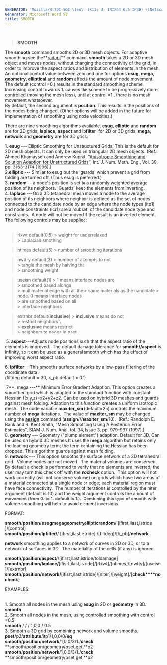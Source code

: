 ```yaml
---
GENERATOR: 'Mozilla/4.79C-SGI \[en\] (X11; U; IRIX64 6.5 IP30) \[Netscape\]'
Generator: Microsoft Word 98
title: SMOOTH
---
```


 

> **SMOOTH**

The **smooth** command smooths 2D or 3D mesh objects. For adaptive
smoothing see the**[radapt](RADAPT.html)** command. **smooth** takes a
2D or 3D mesh object and moves nodes, without changing the connectivity
of the grid, in order to improve the aspect ratios and distribution of
elements in the mesh.\
An optional control value between zero and one for options **esug**,
**mega**, **geometry**, **elliptical** and **random** affects the amount
of node movement. The default (control =0.) results in the standard
smoothing scheme. Increasing control towards 1. causes the scheme to be
progressively more controlled (moving the mesh less), until at control
=1., there is no mesh movement whatsoever.\
By default, the second argument is **position**. This results in the
positions of the nodes being changed. (Other options will be added in
the future for implementation of smoothing using node velocities.)

There are nine smoothing algorithms available. **esug**, **elliptic**
and **random**  are for 2D grids, **laplace**, **aspect** and
**lpfilte**r  for 2D or 3D grids, **mega, network** and **geometry** are
for 3D grids:

1\. **esug** --- Elliptic Smoothing for Unstructured Grids. This is the
default for 2D mesh objects. It can only be used on triangular 2D mesh
objects. (Ref.: Ahmed Khamayseh and Andrew Kuprat, "[Anisotropic
Smoothing and Solution Adaption for Unstructured
Grids](../../pdfs/ahmandrew1.pdf)", Int. J. Num. Meth. Eng., Vol. 39,
pp. 3163-3174 (1996).)\
2.**elliptic** --- Similar to esug but the 'guards' which prevent a grid
from folding are turned off. (Thus esug is preferred.)\
3. **random** -- a node's position is set to a randomly weighted average
position of its neighbors. 'Guards' keep the elements from inverting.\
4. **laplace** ---On a 3D tetahedral mesh moves a node to the average
position of its neighbors where neighbor is defined as the set of nodes
connected to the candidate node by an edge where the node types (itp1)
and node constraints (icr1) are a 'subset' of the candidate node type
and constraints.  A node will not be moved if the result is an inverted
element. The following controls may be supplied:\
 


 > rlxwt default(0.5)               > weight for underrelaxed         
                                    > Laplacian smothing              

 > ntimes default(5)                > number of smoothing iterations  

 > nwttry default(3)                > number of attempts to not       
                                    > tangle the mesh by halving the  
                                    > smoothing weight.               

 > useisn default(1)                > 1 means interface nodes are     
                                    > smoothed based alonga           
                                    > multimaterial edge with all the 
                                    > same materials as the candidate 
                                    > node. 0 means interface nodes   
                                    > are smoothed based on all       
                                    > interface neighbors             

 > extrnbr default(**inclusive**)   > **inclusive** means do not      
                                    > restrict neighbors \            
                                    > **exclusive** means restrict    
                                    > neighbors to nodes in pset      


 5. **aspect**---Adjusts node positions such that the aspect ratio of
the elements is improved.  The default damage tolerance for
**smooth//aspect** is infinity, so it can be used as a general smooth
which has the effect of improving worst aspect ratio.

6\. **lpfilter**---This smooths surface networks by a low-pass filtering
of the coordinate data.\
(filtdeg default = 30, k\_pb default = 0.1)

 7**. mega ---** Minimum Error Gradient Adaption. This option creates a
smoothed grid which is adapted to the standard function with constant
Hessian f(x,y,z)=x2+y2+z2. Can be used on hybrid 3D meshes and guards
against mesh folding. Adaption to this function creates a uniform
isotropic mesh.  The code variable **maxiter\_sm** (default=25) controls
the maximum number of **mega** iterations.  The value of **maxiter\_sm**
may be changed using the **[assign](ASSIGN.html)** command
(**assign**///**maxiter\_sm**/10).  (Ref.: Randolph E. Bank and R. Kent
Smith, "Mesh Smoothing Using A Posteriori Error Estimates", SIAM J. Num.
Anal. tol. 34, Issue 3, pp. 979-997 (1997).)\
8. **geometry** --- Geometry ("plump element") adaption. Default for 3D.
Can be used on hybrid 3D meshes It uses the **mega** algorithm but
retains only the leading geometry term; the term containing the Hessian
has been dropped. This algorithm guards against mesh folding.\
9. **network** --- This option smooths the surface network of a 3D
tetrahedral grid.  Volume nodes are not moved.  The material volumes are
conserved.  By default a check is performed to verify that no elements
are inverted; the user may turn this check off with the **nocheck**
option.  This option will not work correctly (will not conserve volume)
on grids which have two areas of a material connected at a single node
or edge; each material region must have face connectivity.  The number
of iterations is controlled by the niter argument (default is 10) and
the weight argument controls the amount of movement (from 0. to 1.
default is 1.).  Combining this type of smooth with volume smoothing
will help to avoid element inversions.

FORMAT:

**smooth**/**position**/**esug****mega****geometry****elliptic****random**/
\[ifirst,ilast,istride \]/\[control\]\
**smooth**/**position**/**lpfilter/**/ \[ifirst,ilast,istride\]
/\[filtdeg\]/\[k\_pb\]/**network**

**network** smoothing applies to a network of curves in 2D or 3D, or to
a network of surfaces in 3D.  The materiality of the cells (if any) is
ignored.

**smooth**/**position**/**aspect**//\[ifirst,ilast,istride/toldamage\]\
**smooth**/**position/laplace/**\[ifisrt,ilast,istride\]/\[rlxwt\]/\[ntimes\]/\[nwtty\]/\[useisn\]/\[extrnbr\]\
**smooth**/**position/network/**\[ifisrt,ilast,istride\]/\[niter\]/\[weight\]/\[**check****nocheck**}

EXAMPLES:\
 

1\. Smooth all nodes in the mesh using **esug** in 2D or **geometry** in
3D.\
**smooth**\
2. Smooth all nodes in the mesh, using controlled smoothing with control
=0.5\
**smooth** / / / 1,0,0 / 0.5\
3. Smooth a 3D grid by combining network and volume smooths.\
**pset**/p2/**attribute**/itp1/1,0,0/0/**eq**\
**smooth**/**position**/**network**/1,0,0/3/1./**check**\
**smooth/position/geometry/pset,get,**p2\
**smooth**/**position**/**network**/1,0,0/3/1./**check**\
**smooth/position/geometry/pset,get,**p2
